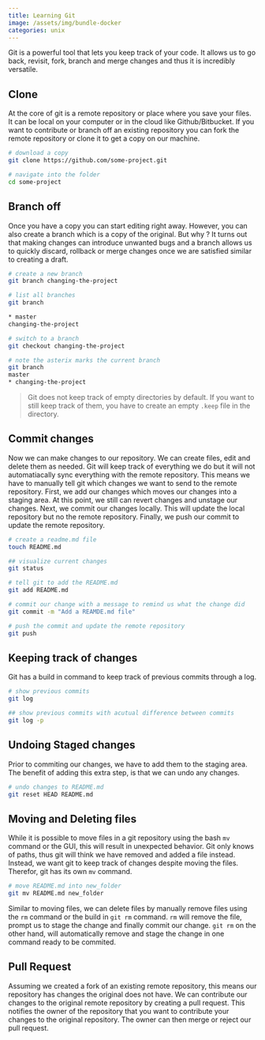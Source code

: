 ```yaml
---
title: Learning Git
image: /assets/img/bundle-docker
categories: unix
---
```


Git is a powerful tool that lets you keep track of your code. It allows us to
go back, revisit, fork, branch and merge changes and thus it is incredibly
versatile.

## Clone

At the core of git is a remote repository or place where you save your files. It
can be local on your computer or in the cloud like Github/Bitbucket. If you want
to contribute or branch off an existing repository you can fork the remote
repository or clone it to get a copy on our machine.

```bash
# download a copy
git clone https://github.com/some-project.git

# navigate into the folder
cd some-project
```

## Branch off

Once you have a copy you can start editing right away. However, you can also
create a branch which is a copy of the original. But why ? It turns out that
making changes can introduce unwanted bugs and a branch allows us to quickly
discard, rollback or merge changes once we are satisfied similar to creating a
draft.

```bash
# create a new branch
git branch changing-the-project

# list all branches
git branch

* master
changing-the-project

# switch to a branch
git checkout changing-the-project

# note the asterix marks the current branch
git branch
master
* changing-the-project
```

> Git does not keep track of empty directories by default. If you want to still
> keep track of them, you have to create an empty `.keep` file in the directory.

## Commit changes

Now we can make changes to our repository. We can create files, edit and delete
them as needed. Git will keep track of everything we do but it will not
automatiacally sync everything with the remote repository. This means we have to
manually tell git which changes we want to send to the remote repository. First,
we add our changes which moves our changes into a staging area. At this point,
we still can revert changes and unstage our changes. Next, we commit our changes
locally. This will update the local repository but no the remote repository.
Finally, we push our commit to update the remote repository.

```bash
# create a readme.md file
touch README.md

## visualize current changes
git status

# tell git to add the README.md
git add README.md

# commit our change with a message to remind us what the change did
git commit -m "Add a REAMDE.md file"

# push the commit and update the remote repository
git push
```

## Keeping track of changes

Git has a build in command to keep track of previous commits through a log.

```bash
# show previous commits
git log

## show previous commits with acutual difference between commits
git log -p
```

## Undoing Staged changes

Prior to commiting our changes, we have to add them to the staging area. The
benefit of adding this extra step, is that we can undo any changes.

```bash
# undo changes to README.md
git reset HEAD README.md
```

## Moving and Deleting files

While it is possible to move files in a git repository using the bash `mv`
command or the GUI, this will result in unexpected behavior. Git only knows of
paths, thus git will think we have removed and added a file instead. Instead,
we want git to keep track of changes despite moving the files. Therefor, git has
its own `mv` command.

```bash
# move README.md into new_folder
git mv README.md new_folder
```

Similar to moving files, we can delete files by manually remove files using the
`rm` command or the build in `git rm` command. `rm` will remove the file, prompt
us to stage the change and finally commit our change. `git rm` on the other
hand, will automatically remove and stage the change in one command ready to be
commited.

## Pull Request

Assuming we created a fork of an existing remote repository, this means our
repository has changes the original does not have. We can contribute our changes
to the original remote repository by creating a pull request. This notifies the
owner of the repository that you want to contribute your changes to the original
repository. The owner can then merge or reject our pull request.
